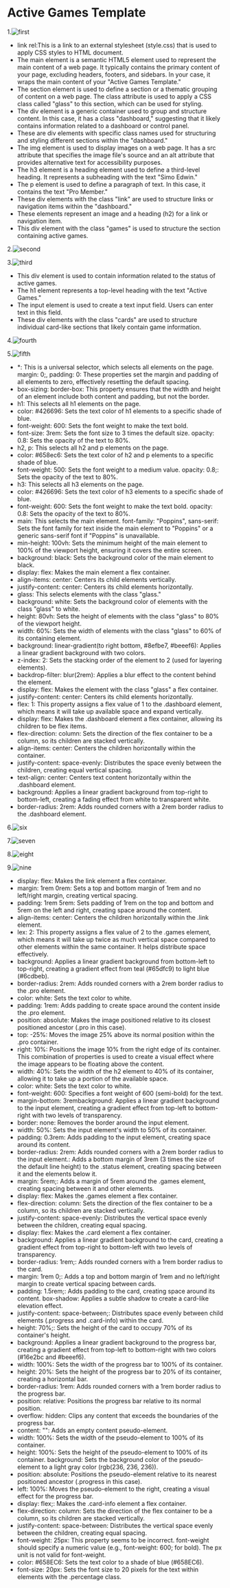 # Active Games Template
1.![first](s1.png)
* link rel:This is a link to an external stylesheet (style.css) that is used to apply CSS styles to HTML document.
* The main element is a semantic HTML5 element used to represent the main content of a web page. It typically contains the primary content of your page, excluding headers, footers, and sidebars. In your case, it wraps the main content of your "Active Games Template."
* The section element is used to define a section or a thematic grouping of content on a web page. The class attribute is used to apply a CSS class called "glass" to this section, which can be used for styling.
* The div element is a generic container used to group and structure content. In this case, it has a class "dashboard," suggesting that it likely contains information related to a dashboard or control panel.
* These are div elements with specific class names used for structuring and styling different sections within the "dashboard."
* The img element is used to display images on a web page. It has a src attribute that specifies the image file's source and an alt attribute that provides alternative text for accessibility purposes.
* The h3 element is a heading element used to define a third-level heading. It represents a subheading with the text "Simo Edwin."
* The p element is used to define a paragraph of text. In this case, it contains the text "Pro Member."
* These div elements with the class "link" are used to structure links or navigation items within the "dashboard."
* These elements represent an image and a heading (h2) for a link or navigation item.
* This div element with the class "games" is used to structure the section containing active games.

2.![second](s2.png)

3.![third](s3.png)

* This div element is used to contain information related to the status of active games.
* The h1 element represents a top-level heading with the text "Active Games."
* The input element is used to create a text input field. Users can enter text in this field.
* These div elements with the class "cards" are used to structure individual card-like sections that likely contain game information.

4.![fourth](s4.png)

5.![fifth](s5.png)

* *: This is a universal selector, which selects all elements on the page.
margin: 0;, padding: 0: These properties set the margin and padding of all elements to zero, effectively resetting the default spacing.
* box-sizing: border-box: This property ensures that the width and height of an element include both content and padding, but not the border.
* h1: This selects all h1 elements on the page.
* color: #426696: Sets the text color of h1 elements to a specific shade of blue.
* font-weight: 600: Sets the font weight to make the text bold.
* font-size: 3rem: Sets the font size to 3 times the default size.
opacity: 0.8: Sets the opacity of the text to 80%.
* h2, p: This selects all h2 and p elements on the page.
* color: #658ec6: Sets the text color of h2 and p elements to a specific shade of blue.
* font-weight: 500: Sets the font weight to a medium value.
opacity: 0.8;: Sets the opacity of the text to 80%.
* h3: This selects all h3 elements on the page.
* color: #426696: Sets the text color of h3 elements to a specific shade of blue.
* font-weight: 600: Sets the font weight to make the text bold.
opacity: 0.8: Sets the opacity of the text to 80%.
* main: This selects the main element.
font-family: "Poppins", sans-serif: Sets the font family for text inside the main element to "Poppins" or a generic sans-serif font if "Poppins" is unavailable.
* min-height: 100vh: Sets the minimum height of the main element to 100% of the viewport height, ensuring it covers the entire screen.
* background: black: Sets the background color of the main element to black.
* display: flex: Makes the main element a flex container.
* align-items: center: Centers its child elements vertically.
* justify-content: center: Centers its child elements horizontally.
* glass: This selects elements with the class "glass."
* background: white: Sets the background color of elements with the class "glass" to white.
* height: 80vh: Sets the height of elements with the class "glass" to 80% of the viewport height.
* width: 60%: Sets the width of elements with the class "glass" to 60% of its containing element.
* background: linear-gradient(to right bottom, #8efbe7, #beeef6): Applies a linear gradient background with two colors.
* z-index: 2: Sets the stacking order of the element to 2 (used for layering elements).
* backdrop-filter: blur(2rem): Applies a blur effect to the content behind the element.
* display: flex: Makes the element with the class "glass" a flex container.
* justify-content: center: Centers its child elements horizontally.
* flex: 1: This property assigns a flex value of 1 to the .dashboard element, which means it will take up available space and expand vertically.
* display: flex: Makes the .dashboard element a flex container, allowing its children to be flex items.
* flex-direction: column: Sets the direction of the flex container to be a column, so its children are stacked vertically.
* align-items: center: Centers the children horizontally within the container.
* justify-content: space-evenly: Distributes the space evenly between the children, creating equal vertical spacing.
* text-align: center: Centers text content horizontally within the .dashboard element.
* background: Applies a linear gradient background from top-right to bottom-left, creating a fading effect from white to transparent white.
* border-radius: 2rem: Adds rounded corners with a 2rem border radius to the .dashboard element.

6.![six](s6.png)

7.![seven](s7.png)

8.![eight](s8.png)

9.![nine](s9.png)

* display: flex: Makes the link element a flex container.
* margin: 1rem 0rem: Sets a top and bottom margin of 1rem and no left/right margin, creating vertical spacing.
* padding: 1rem 5rem: Sets padding of 1rem on the top and bottom and 5rem on the left and right, creating space around the content.
* align-items: center: Centers the children horizontally within the .link element.
* lex: 2: This property assigns a flex value of 2 to the .games element, which means it will take up twice as much vertical space compared to other elements within the same container. It helps distribute space effectively.
* background: Applies a linear gradient background from bottom-left to top-right, creating a gradient effect from teal (#65dfc9) to light blue (#6cdbeb).
* border-radius: 2rem: Adds rounded corners with a 2rem border radius to the .pro element.
* color: white: Sets the text color to white.
* padding: 1rem: Adds padding to create space around the content inside the .pro element.
* position: absolute: Makes the image positioned relative to its closest positioned ancestor (.pro in this case).
* top: -25%: Moves the image 25% above its normal position within the .pro container.
* right: 10%: Positions the image 10% from the right edge of its container. This combination of properties is used to create a visual effect where the image appears to be floating above the content.
* width: 40%: Sets the width of the h2 element to 40% of its container, allowing it to take up a portion of the available space.
* color: white: Sets the text color to white.
* font-weight: 600: Specifies a font weight of 600 (semi-bold) for the text.
* margin-bottom: 3rembackground: Applies a linear gradient background to the input  element, creating a gradient effect from top-left to bottom-right with two levels of transparency.
* border: none: Removes the border around the input element.
* width: 50%: Sets the input element's width to 50% of its container.
* padding: 0.3rem: Adds padding to the input element, creating space around its content.
* border-radius: 2rem: Adds rounded corners with a 2rem border radius to the input element.: Adds a bottom margin of 3rem (3 times the size of the default line height) to the .status element, creating spacing between it and the elements below it.
* margin: 5rem;: Adds a margin of 5rem around the .games element, creating spacing between it and other elements.
* display: flex: Makes the .games element a flex container.
* flex-direction: column: Sets the direction of the flex container to be a column, so its children are stacked vertically.
* justify-content: space-evenly: Distributes the vertical space evenly between the children, creating equal spacing.
* display: flex: Makes the .card element a flex container.
* background: Applies a linear gradient background to the card, creating a gradient effect from top-right to bottom-left with two levels of transparency.
* border-radius: 1rem;: Adds rounded corners with a 1rem border radius to the card.
* margin: 1rem 0;: Adds a top and bottom margin of 1rem and no left/right margin to create vertical spacing between cards.
* padding: 1.5rem;: Adds padding to the card, creating space around its content.
box-shadow: Applies a subtle shadow to create a card-like elevation effect.
* justify-content: space-between;: Distributes space evenly between child elements (.progress and .card-info) within the card.
* height: 70%;: Sets the height of the card to occupy 70% of its container's height.
* background: Applies a linear gradient background to the progress bar, creating a gradient effect from top-left to bottom-right with two colors (#16e2bc and #beeef6).
* width: 100%: Sets the width of the progress bar to 100% of its container.
* height: 20%: Sets the height of the progress bar to 20% of its container, creating a horizontal bar.
* border-radius: 1rem: Adds rounded corners with a 1rem border radius to the progress bar.
* position: relative: Positions the progress bar relative to its normal position.
* overflow: hidden: Clips any content that exceeds the boundaries of the progress bar.
* content: "": Adds an empty content pseudo-element.
* width: 100%: Sets the width of the pseudo-element to 100% of its container.
* height: 100%: Sets the height of the pseudo-element to 100% of its container.
background: Sets the background color of the pseudo-element to a light gray color (rgb(236, 236, 236)).
* position: absolute: Positions the pseudo-element relative to its nearest positioned ancestor (.progress in this case).
* left: 100%: Moves the pseudo-element to the right, creating a visual effect for the progress bar.
* display: flex;: Makes the .card-info element a flex container.
* flex-direction: column: Sets the direction of the flex container to be a column, so its children are stacked vertically.
* justify-content: space-between: Distributes the vertical space evenly between the children, creating equal spacing.
* font-weight: 25px: This property seems to be incorrect. font-weight should specify a numeric value (e.g., font-weight: 600; for bold). The px unit is not valid for font-weight.
* color: #658EC6: Sets the text color to a shade of blue (#658EC6).
* font-size: 20px: Sets the font size to 20 pixels for the text within elements with the .percentage class.